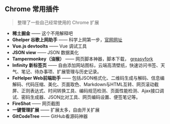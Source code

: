 ## Chrome 常用插件

> 整理了一些自己经常使用的 Chrome 扩展

- **稀土掘金** —— 这个不用解释吧
- **Ghelper 谷歌上网助手** —— 科学上网第一步，[官网网址](http://googlehelper.net/)
- **Vue.js devtoolts**  ——  Vue 调试工具
- **JSON view** —— JSON 数据美化
- **Tampermonkey（油猴）** —— 网页脚本神器，脚本下载， [greasyfork](https://greasyfork.org/zh-CN/scripts)
- **Infinity 新标签页** —— 自由添加网站图标，云端高清壁纸，快速访问书签、天气、笔记、待办事项、扩展管理与历史记录。
- **FeHelper Web前端助手** —— 包括JSON格式化、二维码生成与解码、信息编解码、代码压缩、美化、页面取色、Markdown与HTML互转、网页滚动截屏、正则表达式、时间转换工具、编码规范检测、页面性能检测、Ajax接口调试、密码生成器、JSON比对工具、网页编码设置、便签笔记等。
- **FireShot** —— 网页截图
- **一键管理扩展** —— 扩展太多，自由开关扩展
- **GitCodeTree** —— GitHub看源码神器
